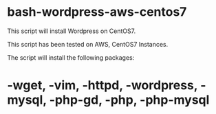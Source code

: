 # bash-wordpress-aws-centos7
This script will install Wordpress on CentOS7. 

This script has been tested on AWS, CentOS7 Instances.

The script will install the following packages:
# -wget, -vim, -httpd, -wordpress, -mysql, -php-gd, -php, -php-mysql
